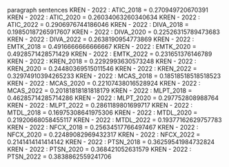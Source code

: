 paragraph
sentences
KREN - 2022 : ATIC_2018 = 0.270949720670391
KREN - 2022 : ATIC_2020 = 0.26034063260340634
KREN - 2022 : ATIC_2022 = 0.2906976744186046
KREN - 2022 : DIVA_2018 = 0.19850187265917607
KREN - 2022 : DIVA_2020 = 0.22526315789473683
KREN - 2022 : DIVA_2022 = 0.2638190954773869
KREN - 2022 : EMTK_2018 = 0.4916666666666667
KREN - 2022 : EMTK_2020 = 0.4928571428571429
KREN - 2022 : EMTK_2022 = 0.231651376146789
KREN - 2022 : KREN_2018 = 0.2292993630573248
KREN - 2022 : KREN_2020 = 0.24480369515011546
KREN - 2022 : KREN_2022 = 0.32974910394265233
KREN - 2022 : MCAS_2018 = 0.18518518518518523
KREN - 2022 : MCAS_2020 = 0.22107438016528924
KREN - 2022 : MCAS_2022 = 0.20181818181818179
KREN - 2022 : MLPT_2018 = 0.46285714285714286
KREN - 2022 : MLPT_2020 = 0.297752808988764
KREN - 2022 : MLPT_2022 = 0.2861189801699717
KREN - 2022 : MTDL_2018 = 0.16975308641975306
KREN - 2022 : MTDL_2020 = 0.21920668058455117
KREN - 2022 : MTDL_2022 = 0.19377162629757783
KREN - 2022 : NFCX_2018 = 0.25634517766497467
KREN - 2022 : NFCX_2020 = 0.22489082969432317
KREN - 2022 : NFCX_2022 = 0.2141414141414142
KREN - 2022 : PTSN_2018 = 0.36259541984732824
KREN - 2022 : PTSN_2020 = 0.368421052631579
KREN - 2022 : PTSN_2022 = 0.3838862559241706
